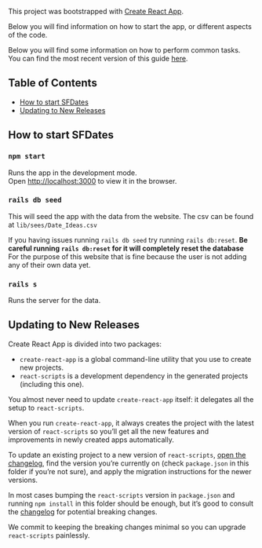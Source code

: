 This project was bootstrapped with [Create React App](https://github.com/facebookincubator/create-react-app).

Below you will find information on how to start the app, or different aspects of the code.

Below you will find some information on how to perform common tasks.<br>
You can find the most recent version of this guide [here](https://github.com/facebook/create-react-app/blob/master/packages/cra-template/template/README.md).

## Table of Contents
- [How to start SFDates](#how-to-start-sfdates)
- [Updating to New Releases](#updating-to-new-releases)

## How to start SFDates
  ### `npm start`

Runs the app in the development mode.<br>
Open [http://localhost:3000](http://localhost:3000) to view it in the browser.

  ### `rails db seed`
  
  This will seed the app with the data from the website. The csv can be found at `lib/sees/Date_Ideas.csv`
  
  If you having issues running `rails db seed` try running `rails db:reset`. **Be careful running `rails db:reset` for it will completely reset the database**
  For the purpose of this website that is fine because the user is not adding any of their own data yet.
  
  ### `rails s`
  
  Runs the server for the data.
  
## Updating to New Releases

Create React App is divided into two packages:

* `create-react-app` is a global command-line utility that you use to create new projects.
* `react-scripts` is a development dependency in the generated projects (including this one).

You almost never need to update `create-react-app` itself: it delegates all the setup to `react-scripts`.

When you run `create-react-app`, it always creates the project with the latest version of `react-scripts` so you’ll get all the new features and improvements in newly created apps automatically.

To update an existing project to a new version of `react-scripts`, [open the changelog](https://github.com/facebookincubator/create-react-app/blob/master/CHANGELOG.md), find the version you’re currently on (check `package.json` in this folder if you’re not sure), and apply the migration instructions for the newer versions.

In most cases bumping the `react-scripts` version in `package.json` and running `npm install` in this folder should be enough, but it’s good to consult the [changelog](https://github.com/facebookincubator/create-react-app/blob/master/CHANGELOG.md) for potential breaking changes.

We commit to keeping the breaking changes minimal so you can upgrade `react-scripts` painlessly.

